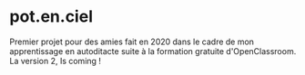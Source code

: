 # pot.en.ciel

Premier projet pour des amies fait en 2020 dans le cadre de mon apprentissage en autoditacte suite à la formation gratuite d'OpenClassroom.
La version 2, Is coming !

